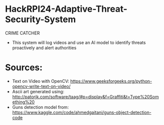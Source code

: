 # HackRPI24-Adaptive-Threat-Security-System
CRIME CATCHER

- This system will log videos and use an AI model to identify threats proactively and alert authorities


# Sources:
- Text on Video with OpenCV: https://www.geeksforgeeks.org/python-opencv-write-text-on-video/
- Ascii art generated using: http://patorjk.com/software/taag/#p=display&f=Graffiti&t=Type%20Something%20
- Guns detection model from: https://www.kaggle.com/code/ahmedgaitani/guns-object-detection-code
